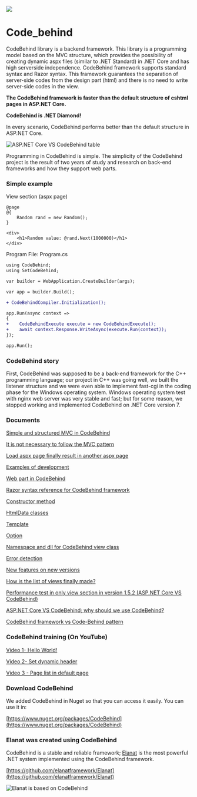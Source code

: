 ![](https://github.com/elanatframework/Code_behind/assets/111444759/986799af-538a-4aca-b7fc-a5b8153c5a24)
# Code_behind
CodeBehind library is a backend framework. This library is a programming model based on the MVC structure, which provides the possibility of creating dynamic aspx files (similar to .NET Standard) in .NET Core and has high serverside independence.
CodeBehind framework supports standard syntax and Razor syntax. This framework guarantees the separation of server-side codes from the design part (html) and there is no need to write server-side codes in the view.

**The CodeBehind framework is faster than the default structure of cshtml pages in ASP.NET Core.**

**CodeBehind is .NET Diamond!**

In every scenario, CodeBehind performs better than the default structure in ASP.NET Core.

![ASP.NET Core VS CodeBehind table](https://github.com/elanatframework/Code_behind/assets/111444759/fa78b90a-f404-4cdc-81c1-d101c920c00c)

Programming in CodeBehind is simple. The simplicity of the CodeBehind project is the result of two years of study and research on back-end frameworks and how they support web parts.

### Simple example

View section (aspx page)
```cshtml
@page
@{
    Random rand = new Random();
}

<div>
    <h1>Random value: @rand.Next(1000000)</h1>
</div>
```

Program File: Program.cs
```diff
using CodeBehind;
using SetCodeBehind;

var builder = WebApplication.CreateBuilder(args);

var app = builder.Build();

+ CodeBehindCompiler.Initialization();

app.Run(async context =>
{
+    CodeBehindExecute execute = new CodeBehindExecute();
+    await context.Response.WriteAsync(execute.Run(context));
});

app.Run();
```

###  CodeBehind story 
First, CodeBehind was supposed to be a back-end framework for the C++ programming language; our project in C++ was going well, we built the listener structure and we were even able to implement fast-cgi in the coding phase for the Windows operating system. Windows operating system test with nginx web server was very stable and fast; but for some reason, we stopped working and implemented CodeBehind on .NET Core version 7.

### Documents

[Simple and structured MVC in CodeBehind](https://github.com/elanatframework/Code_behind/blob/elanat_framework/doc/simple_and_structured_mvc_in_code_behind.md)

[It is not necessary to follow the MVC pattern](https://github.com/elanatframework/Code_behind/blob/elanat_framework/doc/it_is_not_necessary_to_follow_the_mvc_pattern.md)

[Load aspx page finally result in another aspx page](https://github.com/elanatframework/Code_behind/blob/elanat_framework/doc/load_aspx_page_finally_result_in_another_aspx_page.md)

[Examples of development](https://github.com/elanatframework/Code_behind/blob/elanat_framework/doc/examples_of_development.md)

[Web part in CodeBehind](https://github.com/elanatframework/Code_behind/blob/elanat_framework/doc/web_part_in_code_behind.md)

[Razor syntax reference for CodeBehind framework](https://github.com/elanatframework/Code_behind/blob/elanat_framework/doc/razor_syntax_reference_for_code_behind_framework.md)

[Constructor method](https://github.com/elanatframework/Code_behind/blob/elanat_framework/doc/constructor_method.md)

[HtmlData classes](https://github.com/elanatframework/Code_behind/blob/elanat_framework/doc/html_data_classes.md)

[Template](https://github.com/elanatframework/Code_behind/blob/elanat_framework/doc/template.md)

[Option](https://github.com/elanatframework/Code_behind/blob/elanat_framework/doc/option.md)

[Namespace and dll for CodeBehind view class](https://github.com/elanatframework/Code_behind/blob/elanat_framework/doc/namespace_and_dll_for_code_behind_view_class.md)

[Error detection](https://github.com/elanatframework/Code_behind/blob/elanat_framework/doc/error_detection.md)

[New features on new versions](https://github.com/elanatframework/Code_behind/blob/elanat_framework/doc/new_features_on_new_versions.md)

[How is the list of views finally made?](https://github.com/elanatframework/Code_behind/blob/elanat_framework/doc/how_is_the_list_of_views_finally_made.md)

[Performance test in only view section in version 1.5.2 (ASP.NET Core VS CodeBehind)](https://github.com/elanatframework/Code_behind/blob/elanat_framework/doc/performance_test_in_only_view_section_version_1.5.2.md)

[ASP.NET Core VS CodeBehind; why should we use CodeBehind?](https://github.com/elanatframework/Code_behind/blob/elanat_framework/doc/asp_dot_net_core_vs_code_behind.md)

[CodeBehind framework vs Code-Behind pattern](https://github.com/elanatframework/Code_behind/blob/elanat_framework/doc/code_behind_framework_vs_code_behind_pattern.md)

### CodeBehind training (On YouTube)

[Video 1- Hello World!](https://www.youtube.com/watch?v=lxQhDXJ0WcI)

[Video 2- Set dynamic header](https://www.youtube.com/watch?v=2kLgI0Uf8sU)

[Video 3 - Page list in default page](https://www.youtube.com/watch?v=tUujTKOHFq8)

### Download CodeBehind

We added CodeBehind in Nuget so that you can access it easily. You can use it in:

[https://www.nuget.org/packages/CodeBehind](https://www.nuget.org/packages/CodeBehind)

### Elanat was created using CodeBehind

CodeBehind is a stable and reliable framework; [Elanat](https://elanat.net) is the most powerful .NET system implemented using the CodeBehind framework.

[https://github.com/elanatframework/Elanat](https://github.com/elanatframework/Elanat)

![Elanat is based on CodeBehind](https://github.com/elanatframework/Code_behind/assets/111444759/ca6f8d80-65ae-4b4c-b2e2-c8d4b1270b46)
